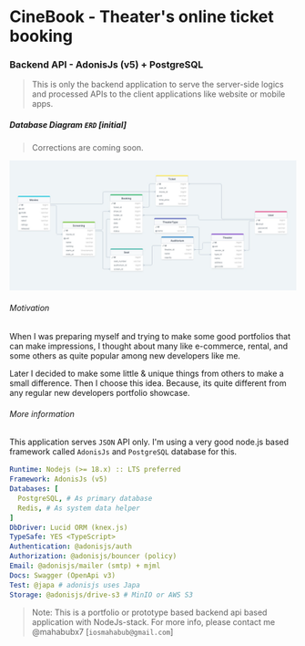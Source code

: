 # CineBook - Theater's online ticket booking


### Backend API - AdonisJs (v5) + PostgreSQL

> This is only the backend application to serve the server-side logics and processed APIs to the client applications like website or mobile apps.

##### Database Diagram `ERD` [initial]

> Corrections are coming soon.

![erd](./erd.jpg)

###### Motivation

When I was preparing myself and trying to make some good portfolios that can make impressions, I thought about many like e-commerce, rental, and some others as quite popular among new developers like me.

Later I decided to make some little & unique things from others to make a small difference. Then I choose this idea. Because, its quite different from any regular new developers portfolio showcase.

###### More information

This application serves `JSON` API only. I'm using a very good node.js based framework called `AdonisJs` and `PostgreSQL` database for this.

```yml
Runtime: Nodejs (>= 18.x) :: LTS preferred
Framework: AdonisJs (v5)
Databases: [
  PostgreSQL, # As primary database
  Redis, # As system data helper
]
DbDriver: Lucid ORM (knex.js)
TypeSafe: YES <TypeScript>
Authentication: @adonisjs/auth
Authorization: @adonisjs/bouncer (policy)
Email: @adonisjs/mailer (smtp) + mjml
Docs: Swagger (OpenApi v3)
Test: @japa # adonisjs uses Japa
Storage: @adonisjs/drive-s3 # MinIO or AWS S3
```

> Note: This is a portfolio or prototype based backend api based application with NodeJs-stack. For more info, please contact me @mahabubx7 [`iosmahabub@gmail.com`]
